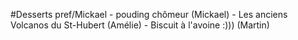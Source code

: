 #Desserts pref/Mickael
    - pouding chômeur (Mickael)
    - Les anciens Volcanos du St-Hubert (Amélie)
    - Biscuit à l'avoine :))) (Martin)
